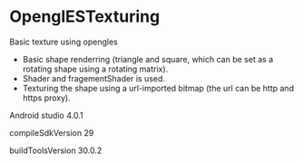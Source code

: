 # OpenglESTexturing
Basic texture using opengles
- Basic shape renderring (triangle and square, which can be set as a rotating shape using a rotating matrix).
- Shader and fragementShader is used.
- Texturing the shape using a url-imported bitmap (the url can be http and https proxy).

Android studio 4.0.1

compileSdkVersion 29

buildToolsVersion 30.0.2
